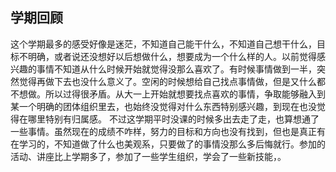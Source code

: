 ## 学期回顾
这个学期最多的感受好像是迷茫，不知道自己能干什么，不知道自己想干什么，目标不明确，或者说还没想好以后想做什么，想要成为一个什么样的人。以前觉得感兴趣的事情不知道从什么时候开始就觉得没那么喜欢了。有时候事情做到一半，突然觉得再做下去也没什么意义了。空闲的时候想给自己找点事情做，但是又什么都不想做。所以过得很矛盾。从大一上开始就想要找点喜欢的事情，争取能够融入到某一个明确的团体组织里去，也始终没觉得对什么东西特别感兴趣，到现在也没觉得在哪里特别有归属感。
不过这学期平时没课的时候多出去走了走，也算想通了一些事情。虽然现在的成绩不咋样，努力的目标和方向也没有找到，但也是真正有在学习的，不知道做了什么也美观系，只要做了的事情没那么多后悔就行。参加的活动、讲座比上学期多了，参加了一些学生组织，学会了一些新技能，。